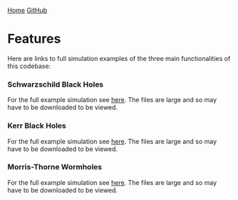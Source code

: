 [Home](https://raichkel.github.io/GR_in_VR/)    [GitHub](https://github.com/raichkel/GR_in_VR)

# Features

Here are links to full simulation examples of the three main functionalities of this codebase:

### Schwarzschild Black Holes
For the full example simulation see [here](https://github.com/raichkel/GR_in_VR/blob/main/final_simulations/shwarzschild_black_hole.mp4). The files are large and so may have to be downloaded to be viewed.

### Kerr Black Holes
For the full example simulation see [here](https://github.com/raichkel/GR_in_VR/blob/main/final_simulations/kerr_black_hole_slower.mp4). The files are large and so may have to be downloaded to be viewed.


### Morris-Thorne Wormholes
For the full example simulation see [here](https://github.com/raichkel/GR_in_VR/blob/main/final_simulations/wormhole.mp4). The files are large and so may have to be downloaded to be viewed.